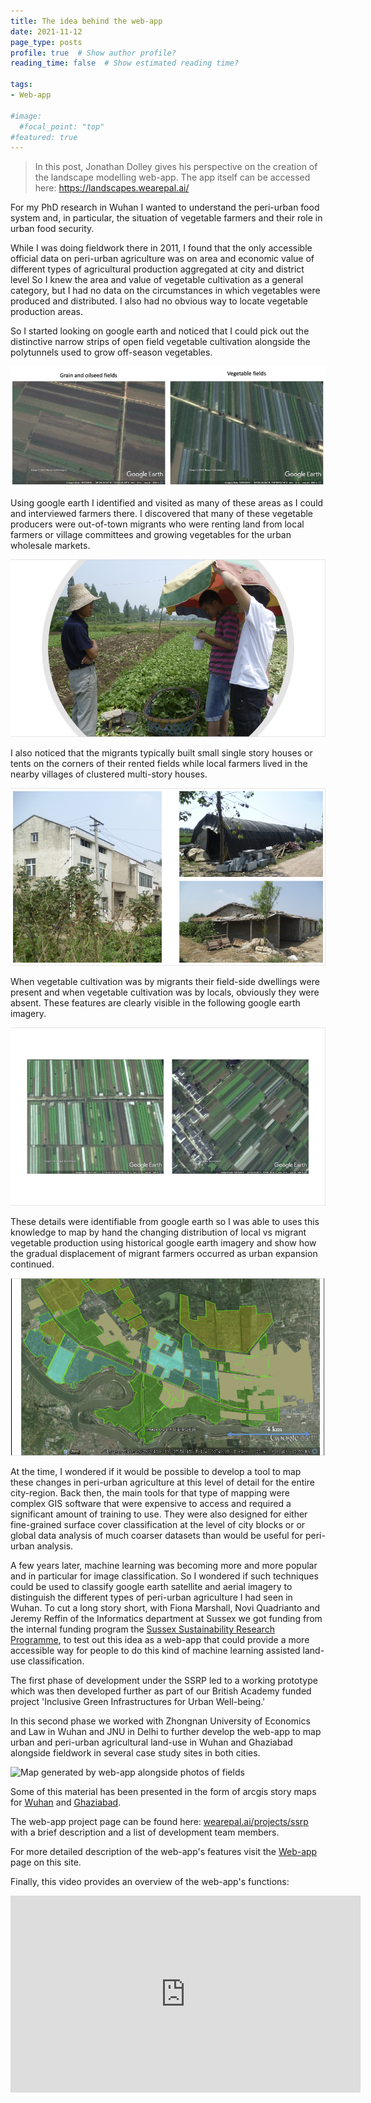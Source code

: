 ```yaml
---
title: The idea behind the web-app
date: 2021-11-12
page_type: posts
profile: true  # Show author profile?
reading_time: false  # Show estimated reading time?

tags:
- Web-app

#image:
  #focal_point: "top"
#featured: true
---
```


<!--more-->

> In this post, Jonathan Dolley gives his perspective on the creation of the landscape modelling web-app. The app itself can be accessed here: https://landscapes.wearepal.ai/

For my PhD research in Wuhan I wanted to understand the peri-urban food system and, in particular, the situation of vegetable farmers and their role in urban food security.

While I was doing fieldwork there in 2011, I found that the only accessible official data on peri-urban agriculture was on area and economic value of different types of agricultural production aggregated at city and district level So I knew the area and value of vegetable cultivation as a general category, but I had no data on the circumstances in which vegetables were produced and distributed.
I also had no obvious way to locate vegetable production areas.

So I started looking on google earth  and noticed that I could pick out the distinctive narrow strips of open field vegetable cultivation alongside the polytunnels used to grow off-season vegetables.

![Comparison of grain and vegetable fields in Wuhan](wa_1.png)

Using google earth I identified and visited as many of these areas as I could and interviewed farmers there. I discovered that many of these vegetable producers were out-of-town migrants who were renting land from local farmers or village committees and growing vegetables for the urban wholesale markets.

![Talking to farmers in the fields](wa_2.png)

I also noticed that the migrants typically built small single story houses or tents on the corners of their rented fields while local farmers lived in the nearby villages of clustered multi-story houses.

![Houses and huts of locals and migrant farmers](wa_3.png)

When vegetable cultivation was by migrants their field-side dwellings were present and when vegetable cultivation was by locals, obviously they were absent. These features are clearly visible in the following google earth imagery.

![Houses and huts of farmers visible in google earth images](wa_4.png)

These details were identifiable from google earth so I was able to uses this knowledge to map by hand the changing distribution of local vs migrant vegetable production using historical google earth imagery and show how the gradual displacement of migrant farmers occurred as urban expansion continued.

![Map of local vs migrant vegetable farming](wa_5.png)

At the time, I wondered if it would be possible to develop a tool to map these changes in peri-urban agriculture at this level of detail for the entire city-region. Back then, the main tools for that type of mapping were complex GIS software that were expensive to access and required a significant amount of training to use. They were also designed for either fine-grained surface cover classification at the level of city blocks or or global data analysis of much coarser datasets than would be useful for peri-urban analysis.

A few years later, machine learning was becoming more and more popular and in particular for image classification. So I wondered if such techniques could be used to classify google earth satellite and aerial imagery to distinguish the different types of peri-urban agriculture I had seen in Wuhan. To cut a long story short, with Fiona Marshall, Novi Quadrianto and Jeremy Reffin of the Informatics department at Sussex we got funding from the internal funding program the [Sussex Sustainability Research Programme](https://www.sussex.ac.uk/research/centres/sussex-sustainability-research-programme/), to test out this idea as a web-app that could provide a more accessible way for people to do this kind of machine learning assisted land-use classification.

The first phase of development under the SSRP led to a working prototype which was then developed further as part of our British Academy funded project 'Inclusive Green Infrastructures for Urban Well-being.'

In this second phase we worked with Zhongnan University of Economics and Law in Wuhan and JNU in Delhi to further develop the web-app to map urban and peri-urban agricultural land-use in Wuhan and Ghaziabad alongside fieldwork in several case study sites in both cities.

![Map generated by web-app alongside photos of fields](wa_7.png)

Some of this material has been presented in the form of arcgis story maps for [Wuhan](https://storymaps.arcgis.com/stories/e5de902ce6664ea587cf503e265d6f31) and [Ghaziabad](https://arcg.is/1SyurG).

The web-app project page can be found here: [wearepal.ai/projects/ssrp](https://wearepal.ai/projects/ssrp) with a brief description and a list of development team members. 

For more detailed description of the web-app's features visit the [Web-app](/web-app) page on this site.

Finally, this video provides an overview of the web-app's functions:

<iframe width="560" height="315" src="https://www.youtube.com/embed/5MnnAMaIACQ" title="YouTube video player" frameborder="0" allow="accelerometer; autoplay; clipboard-write; encrypted-media; gyroscope; picture-in-picture" allowfullscreen></iframe>
